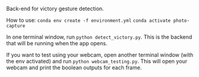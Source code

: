 Back-end for victory gesture detection.

How to use:
```conda env create -f environment.yml```
```conda activate photo-capture```

In one terminal window, run `python detect_victory.py`. This is the backend that will be running when the app opens.

If you want to test using your webcam, open another terminal window (with the env activated) and run `python webcam_testing.py`. This will open your webcam and 
print the boolean outputs for each frame.
